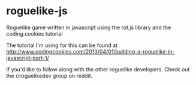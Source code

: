 # roguelike-js
Roguelike game written in javascript using the rot.js library and the coding.cookies tutorial

The tutorial I'm using for this can be found at http://www.codingcookies.com/2013/04/01/building-a-roguelike-in-javascript-part-1/

If you'd like to follow along with the other roguelike developers.  Check out the r/roguelikedev group on reddit.
